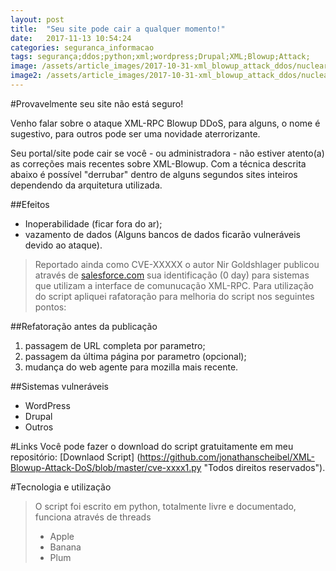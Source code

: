 ```yaml
---
layout: post
title:  "Seu site pode cair a qualquer momento!"
date:   2017-11-13 10:54:24
categories: seguranca_informacao
tags: segurança;ddos;python;xml;wordpress;Drupal;XML;Blowup;Attack;
image: /assets/article_images/2017-10-31-xml_blowup_attack_ddos/nuclear-explosion-radius-statistics.jpg
image2: /assets/article_images/2017-10-31-xml_blowup_attack_ddos/nuclear-explosion-radius-statistics-mobile2.jpg
---
```

#Provavelmente seu site não está seguro!

Venho falar sobre o ataque XML-RPC Blowup DDoS, para alguns, o nome é sugestivo, para outros pode ser uma novidade aterrorizante.

Seu portal/site pode cair se você - ou administradora - não estiver atento(a) as correções mais recentes sobre XML-Blowup. Com a técnica descrita abaixo é possível "derrubar" dentro de alguns segundos sites inteiros dependendo da arquitetura utilizada. 

##Efeitos
- Inoperabilidade (ficar fora do ar);
- vazamento de dados (Alguns bancos de dados ficarão vulneráveis devido ao ataque).

>Reportado ainda como CVE-XXXXX o autor Nir Goldshlager publicou através de [salesforce.com](http://salesforce.com  "Salesforce.com ") sua identificação (0 day) para sistemas que utilizam a interface de comunucação XML-RPC. Para utilização do script apliquei rafatoração para melhoria do script nos seguintes pontos: 

##Refatoração antes da publicação
1. passagem de URL completa por parametro;
2. passagem da última página por parametro (opcional); 
3. mudança do web agente para mozilla mais recente.

##Sistemas vulneráveis
- WordPress
- Drupal
- Outros

#Links
Você pode fazer o download do script gratuitamente em meu repositório: [Downlaod Script] (https://github.com/jonathanscheibel/XML-Blowup-Attack-DoS/blob/master/cve-xxxx1.py "Todos direitos reservados").

#Tecnologia e utilização 
>O script foi escrito em python, totalmente livre e documentado, funciona através de threads 
>
> - Apple
> - Banana
> - Plum
